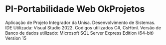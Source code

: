 # PI-Portabilidade Web OkProjetos
Aplicação de Projeto Integrador da Unisa. Desenvolvimento de Sistemas.
IDE Utilizada: Visual Studio 2022.
Codigos utilizados C#, CsHtml.
Versão de Banco de dados utilizado: Microsoft SQL Server Express Edition (64-bit) Version 15
